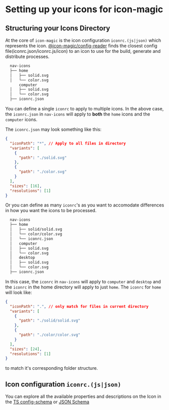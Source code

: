 # Setting up your icons for icon-magic

## Structuring your Icons Directory

At the core of `icon-magic` is the icon configuration `iconrc.(js|json)` which represents the icon. [@icon-magic/config-reader](packages/@icon-magic/config-reader) finds the closest config file(iconrc.json/iconrc.js/icon) to an icon to use for the build, generate and distribute processes.

```bash
  nav-icons
  ├── home
  │   ├── solid.svg
  │   └── color.svg
      computer
  │   ├── solid.svg
  │   └── color.svg
  ├── iconrc.json
```

You can define a single `iconrc` to apply to multiple icons. In the above case, the `iconrc.json` in `nav-icons` will apply to **both** the `home` icons and the `computer` icons.

The `iconrc.json` may look something like this:

```json
{
  "iconPath": "*", // Apply to all files in directory
  "variants": [
    {
      "path": "./solid.svg"
    },
    {
      "path": "./color.svg"
    }
  ],
  "sizes": [16],
  "resolutions": [1]
}
```

Or you can define as many `iconrc`'s as you want to accomodate differences in how you want the icons to be processed.

```bash
  nav-icons
  ├── home
  │   ├── solid/solid.svg
  │   └── color/color.svg
  │   └── iconrc.json
  │   computer
  │   ├── solid.svg
  │   └── color.svg
  │   desktop
  │   ├── solid.svg
  │   └── color.svg
  ├── iconrc.json
```

In this case, the `iconrc` in `nav-icons` will apply to `computer` and `desktop` and the `iconrc` in the home directory will apply to just `home`. The `iconrc` for `home` will look like:

```json
{
  "iconPath": ".", // only match for files in current directory
  "variants": [
    {
      "path": "./solid/solid.svg"
    },
    {
      "path": "./color/color.svg"
    }
  ],
  "sizes": [24],
  "resolutions": [1]
}
```

to match it's corresponding folder structure.

## Icon configuration `iconrc.(js|json)`

You can explore all the available properties and descriptions on the Icon in the [TS config-schema](./packages/config-reader/src/schemas/config-schema) or [JSON Schema](./schema.md)
